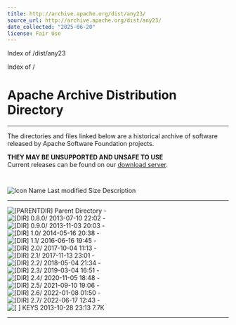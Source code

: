 ```yaml
---
title: http://archive.apache.org/dist/any23/
source_url: http://archive.apache.org/dist/any23/
date_collected: "2025-06-20"
license: Fair Use
---
```


Index of /dist/any23




Index of /



Apache Archive Distribution Directory
=====================================

---

The directories and files linked below are a historical archive of software released by
Apache Software Foundation projects.   
  
**THEY MAY BE UNSUPPORTED AND UNSAFE TO USE**  
Current releases can be found on our [download server](http://downloads.apache.org/).

```


```
![Icon ](/icons/blank.gif) Name                    Last modified      Size  Description

---

![[PARENTDIR]](/icons/back.gif) Parent Directory                             -   
![[DIR]](/icons/folder.gif) 0.8.0/                  2013-07-10 22:02    -   
![[DIR]](/icons/folder.gif) 0.9.0/                  2013-11-03 20:03    -   
![[DIR]](/icons/folder.gif) 1.0/                    2014-05-16 20:38    -   
![[DIR]](/icons/folder.gif) 1.1/                    2016-06-16 19:45    -   
![[DIR]](/icons/folder.gif) 2.0/                    2017-10-04 11:13    -   
![[DIR]](/icons/folder.gif) 2.1/                    2017-11-13 23:01    -   
![[DIR]](/icons/folder.gif) 2.2/                    2018-05-04 21:34    -   
![[DIR]](/icons/folder.gif) 2.3/                    2019-03-04 16:51    -   
![[DIR]](/icons/folder.gif) 2.4/                    2020-11-05 18:48    -   
![[DIR]](/icons/folder.gif) 2.5/                    2021-09-10 19:06    -   
![[DIR]](/icons/folder.gif) 2.6/                    2022-01-08 01:50    -   
![[DIR]](/icons/folder.gif) 2.7/                    2022-06-17 12:43    -   
![[   ]](/icons/unknown.gif) KEYS                    2013-10-28 23:13  7.7K  


---


```


```
